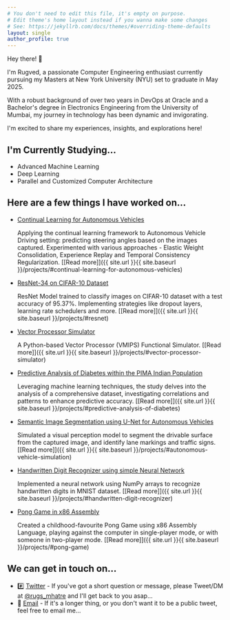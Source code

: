 ```yaml
---
# You don't need to edit this file, it's empty on purpose.
# Edit theme's home layout instead if you wanna make some changes
# See: https://jekyllrb.com/docs/themes/#overriding-theme-defaults
layout: single
author_profile: true
---
```


Hey there! :wave:

I'm Rugved, a passionate Computer Engineering enthusiast currently pursuing my Masters at New York University (NYU) set to graduate in May 2025.

With a robust background of over two years in DevOps at Oracle and a Bachelor's degree in Electronics Engineering from the University of Mumbai, my journey in technology has been dynamic and invigorating.

I'm excited to share my experiences, insights, and explorations here!

## I'm Currently Studying...
- Advanced Machine Learning
- Deep Learning
- Parallel and Customized Computer Architecture

## Here are a few things I have worked on...
- [Continual Learning for Autonomous Vehicles](https://github.com/rugvedmhatre/Continual-Learning-for-Autonomous-Vehicles/tree/main)

    Applying the continual learning framework to Autonomous Vehicle Driving setting: predicting steering angles based on the images captured. Experimented with various approaches - Elastic Weight Consolidation, Experience Replay and Temporal Consistency Regularization. [[Read more]]({{ site.url }}{{ site.baseurl }}/projects/#continual-learning-for-autonomous-vehicles)

- [ResNet-34 on CIFAR-10 Dataset](https://github.com/rugvedmhatre/ResNet)

    ResNet Model trained to classify images on CIFAR-10 dataset with a test accuracy of 95.37%. Implementing strategies like dropout layers, learning rate schedulers and more. [[Read more]]({{ site.url }}{{ site.baseurl }}/projects/#resnet)

- [Vector Processor Simulator](https://github.com/rugvedmhatre/Vector-Simulator)

    A Python-based Vector Processor (VMIPS) Functional Simulator. [[Read more]]({{ site.url }}{{ site.baseurl }}/projects/#vector-processor-simulator)

- [Predictive Analysis of Diabetes within the PIMA Indian Population](https://github.com/rugvedmhatre/NYU-Data-Science-Bootcamp/blob/main/Project/Project-Presentation.pdf)

    Leveraging machine learning techniques, the study delves into the analysis of a comprehensive dataset, investigating correlations and patterns to enhance predictive accuracy. [[Read more]]({{ site.url }}{{ site.baseurl }}/projects/#predictive-analysis-of-diabetes)

- [Semantic Image Segmentation using U-Net for Autonomous Vehicles](https://github.com/rugvedmhatre/autonomous-vehicle)
    
    Simulated a visual perception model to segment the drivable surface from the captured image, and identify lane markings and traffic signs. [[Read more]]({{ site.url }}{{ site.baseurl }}/projects/#autonomous-vehicle-simulation)

- [Handwritten Digit Recognizer using simple Neural Network](https://github.com/rugvedmhatre/handwritten-digit-recognizer)
    
    Implemented a neural network using NumPy arrays to recognize handwritten digits in MNIST dataset. [[Read more]]({{ site.url }}{{ site.baseurl }}/projects/#handwritten-digit-recognizer)

- [Pong Game in x86 Assembly](https://github.com/rugvedmhatre/pong)

    Created a childhood-favourite Pong Game using x86 Assembly Language, playing against the computer in single-player mode, or with someone in two-player mode. [[Read more]]({{ site.url }}{{ site.baseurl }}/projects/#pong-game)

## We can get in touch on...
- :hash: [Twitter](https://twitter.com/rugs_mhatre) - If you've got a short question or message, please Tweet/DM at [@rugs_mhatre](https://twitter.com/rugs_mhatre) and I'll get back to you asap...
- :email: [Email](mailto:rugved.mhatre+web@nyu.edu) - If it's a longer thing, or you don't want it to be a public tweet, feel free to email me...